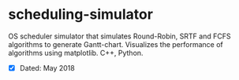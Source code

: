 # scheduling-simulator
OS scheduler simulator that simulates Round-Robin, SRTF and FCFS algorithms to generate Gantt-chart. Visualizes the performance of algorithms using matplotlib. C++, Python.

- [x] Dated: May 2018 
